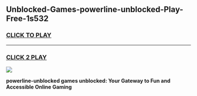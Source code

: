
## Unblocked-Games-powerline-unblocked-Play-Free-1s532
<h3>
<a href="https://premium76.site?title=powerline-unblocked&ref=12A">CLICK TO PLAY</a></h3>
<hr>

<h3>
<a href="https://premium76.site?title=powerline-unblocked&ref=12A">CLICK 2 PLAY</a>
  
</h3>

<a href="https://premium76.site?title=powerline-unblocked&ref=12A"><img src="https://clearcache.store/games.png"></a>


**powerline-unblocked games unblocked: Your Gateway to Fun and Accessible Online Gaming**
